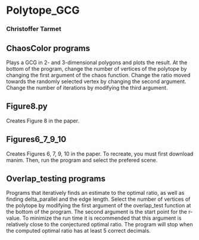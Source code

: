 # Polytope_GCG
### Christoffer Tarmet

## ChaosColor programs
 Plays a GCG in 2- and 3-dimensional polygons and plots the result. At the bottom of the program, change the number of vertices of the polytope by changing the first argument of the chaos function. Change the ratio moved towards the randomly selected vertex by changing the second argument. Change the number of iterations by modifying the third argument. 

## Figure8.py
Creates Figure 8 in the paper.

## Figures6_7_9_10
Creates Figures 6, 7, 9, 10 in the paper. To recreate, you must first download manim. Then, run the program and select the prefered scene. 

## Overlap_testing programs
Programs that iteratively finds an estimate to the optimal ratio, as well as finding delta_parallel and the edge length. Select the number of vertices of the polytope by modifying the first argument of the overlap_test function at the bottom of the program. The second argument is the start point for the r-value. To minimize the run time it is recommended that this argument is relatively close to the conjectured optimal ratio. The program will stop when the computed optimal ratio has at least 5 correct decimals.
